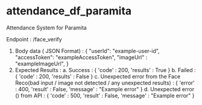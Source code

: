 # attendance_df_paramita
Attendance System for Paramita

Endpoint : /face_verify
1.  Body data ( JSON Format) : 
    {
        "userId": "example-user-id",
        "accessToken": "exampleAccessToken",
        "imageUrl" : "exampleImageUrl",
    }
2.  Expected Results :
    a. Success :
      {
        'code' : 200,
        'results' : True
      }
    b. Failed :
      {
        'code' : 200,
        'results' : False
      }
    c. Unexpected error from the Face Reco(bad input / image not detected / any unexpected results) : 
    {
        'error' : 400,
        'result' : False,
        'message' : "Example error"
    }
    d. Unexpected error () from API : 
    {
        'code' : 500,
        'result' : False,
        'message' : "Example error"
    }